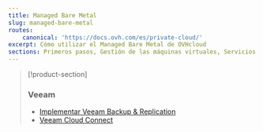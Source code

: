 ```yaml
---
title: Managed Bare Metal
slug: managed-bare-metal
routes:
    canonical: 'https://docs.ovh.com/es/private-cloud/'
excerpt: Cómo utilizar el Managed Bare Metal de OVHcloud
sections: Primeros pasos, Gestión de las máquinas virtuales, Servicios y opciones de OVHcloud, Funcionalidades de OVHcloud, Funcionalidades de VMware vSphere, FAQ
---
```


> [!product-section]
>
> ### Veeam
>
> - [Implementar Veeam Backup & Replication](https://docs.ovh.com/es/storage/veeam-backup-replication/)
> - [Veeam Cloud Connect](https://docs.ovh.com/es/storage/veeam-cloud-connect/)
>